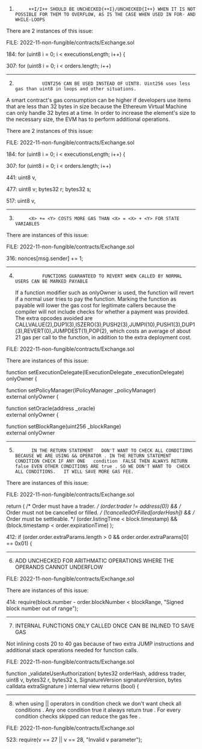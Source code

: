 1)          ++I/I++ SHOULD BE UNCHECKED{++I}/UNCHECKED{I++} WHEN IT IS NOT POSSIBLE FOR THEM TO OVERFLOW, AS IS THE CASE WHEN USED IN FOR- AND WHILE-LOOPS


There are 2 instances of this issue:

  FILE:  2022-11-non-fungible/contracts/Exchange.sol

184:     for (uint8 i = 0; i < executionsLength; i++) {

307:      for (uint8 i = 0; i < orders.length; i++)

---------------------------------------------------------------------------------------------------------------------------------------------

2)               UINT256 CAN BE USED INSTEAD OF UINT8. Uint256 uses less gas than uint8 in loops and other situations.

A smart contract's gas consumption can be higher if developers use items that are less than 32 bytes in size because the Ethereum Virtual Machine can only handle 32 bytes at a time. In order to increase the element's size to the necessary size, the EVM has to perform additional operations. 

There are 2 instances of this issue:

  FILE:  2022-11-non-fungible/contracts/Exchange.sol

184:        for (uint8 i = 0; i < executionsLength; i++) {

307:        for (uint8 i = 0; i < orders.length; i++)

441:        uint8 v, 

477:        uint8 v; bytes32 r; bytes32 s; 

517:       uint8 v,



--------------------------------------------------------------------------------------------------------------------------------------------------------------------

3)          <X> += <Y> COSTS MORE GAS THAN <X> = <X> + <Y> FOR STATE VARIABLES


There are instances of this issue:

FILE:  2022-11-non-fungible/contracts/Exchange.sol

316:         nonces[msg.sender] += 1;

--------------------------------------------------------------------------------------------------------------------------------------------------------

4)               FUNCTIONS GUARANTEED TO REVERT WHEN CALLED BY NORMAL USERS CAN BE MARKED PAYABLE


      If a function modifier such as onlyOwner is used, the function will revert if a normal user tries to pay the function. Marking the function as payable will lower the gas cost for legitimate callers because the compiler will not include checks for whether a payment was provided. The extra opcodes avoided are CALLVALUE(2),DUP1(3),ISZERO(3),PUSH2(3),JUMPI(10),PUSH1(3),DUP1(3),REVERT(0),JUMPDEST(1),POP(2), which costs an average of about 21 gas per call to the function, in addition to the extra deployment cost.

FILE:  2022-11-non-fungible/contracts/Exchange.sol

There are instances of this issue:

function setExecutionDelegate(IExecutionDelegate _executionDelegate) 
        onlyOwner
    {

function setPolicyManager(IPolicyManager _policyManager)  
        external
        onlyOwner
    {

function setOracle(address _oracle)   
        external
        onlyOwner
    {

function setBlockRange(uint256 _blockRange)  
        external
        onlyOwner
   

----------------------------------------------------------------------------------------------------------------------------------------------------------

5)           IN THE RETURN STATEMENT   DON'T WANT TO CHECK ALL CONDITIONS BECAUSE WE ARE USING && OPERATOR . IN THE RETURN STATEMENT CONDITION CHECK IF ANY ONE   condition  FALSE THEN ALWAYS RETURN false EVEN OTHER CONDITIONS ARE true . SO WE DON'T WANT TO  CHECK ALL CONDITIONS.   IT WILL SAVE MORE GAS FEE. 


There are instances of this issue:

FILE:  2022-11-non-fungible/contracts/Exchange.sol

return (
            /* Order must have a trader. */
            (order.trader != address(0)) &&
            /* Order must not be cancelled or filled. */
            (!cancelledOrFilled[orderHash]) &&
            /* Order must be settleable. */
            (order.listingTime < block.timestamp) &&
            (block.timestamp < order.expirationTime)
        );


412:     if (order.order.extraParams.length > 0 && order.order.extraParams[0] == 0x01) {



---------------------------------------------------------------------------------------------------------------------------------------------------------------

6)   ADD UNCHECKED  FOR ARITHMATIC OPERATIONS WHERE THE OPERANDS CANNOT UNDERFLOW

FILE:  2022-11-non-fungible/contracts/Exchange.sol

There are instances of this issue:

414:           require(block.number - order.blockNumber < blockRange, "Signed block number out of range");


---------------------------------------------------------------------------------------------------------------------------------------------------------------

7)  INTERNAL FUNCTIONS ONLY CALLED ONCE CAN BE INLINED TO SAVE GAS

Not inlining costs 20 to 40 gas because of two extra JUMP instructions and additional stack operations needed for function calls.

FILE:  2022-11-non-fungible/contracts/Exchange.sol

function _validateUserAuthorization(
        bytes32 orderHash,
        address trader,
        uint8 v,
        bytes32 r,
        bytes32 s,
        SignatureVersion signatureVersion,
        bytes calldata extraSignature
    ) internal view returns (bool) {


--------------------------------------------------------------------------------------------------------------------------------------------------------------

8)  when using || operators in condition check we don't want check all conditions . Any one condition true it always return true . For every condition checks skipped can reduce the gas fee . 

FILE:  2022-11-non-fungible/contracts/Exchange.sol

523:      require(v == 27 || v == 28, "Invalid v parameter");


